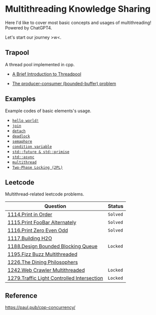# Multithreading Knowledge Sharing

Here I'd like to cover most basic concepts and usages of multithreading! Powered by ChatGPT4. 

Let's start our journey >w<.

## Trapool

A thread pool implemented in cpp. 

* [A Brief Introduction to Threadpool](trapool/docs/threadpool.md)

* [The producer-consumer (bounded-buffer) problem](trapool/docs/producer&consumer.md)

## Examples

Example codes of basic elements's usage.

* [`hello world!`](examples/1.hello_world.cpp)
* [`join`](examples/2.join.cpp)
* [`detach`](examples/3.detach.cpp)
* [`deadlock`](examples/4.deadlock.cpp)
* [`semaphore`](examples/5.semaphore.cpp)
* [`condition variable`](examples/6.condition_variable.cpp)
* [`std::future & std::primise`](examples/7.future&promise.cpp)
* [`std::async`](examples/8.async.cpp)
* [`multithread`](examples/9.multithread.cpp)
* [`Two-Phase Locking (2PL)`](examples/10.2PL.cpp)

## Leetcode

Multithread-related leetcode problems.

| Question                                                     | Status   |
| ------------------------------------------------------------ | -------- |
| [1114.Print in Order](https://leetcode.com/problems/print-in-order/) | `Solved` |
| [1115.Print FooBar Alternately](https://leetcode.com/problems/print-foobar-alternately/) | `Solved` |
| [1116.Print Zero Even Odd](https://leetcode.com/problems/print-zero-even-odd/) | `Solved` |
| [1117.Building H2O](https://leetcode.com/problems/building-h2o) |          |
| [1188.Design Bounded Blocking Queue](https://leetcode.com/problems/design-bounded-blocking-queue) | `Locked` |
| [1195.Fizz Buzz Multithreaded](https://leetcode.com/problems/fizz-buzz-multithreaded) |          |
| [1226.The Dining Philosophers](https://leetcode.com/problems/the-dining-philosophers) |          |
| [1242.Web Crawler Multithreaded](https://leetcode.com/problems/web-crawler-multithreaded) | `Locked` |
| [1279.Traffic Light Controlled Intersection](https://leetcode.com/problems/traffic-light-controlled-intersection) | `Locked` |



## Reference

https://paul.pub/cpp-concurrency/
